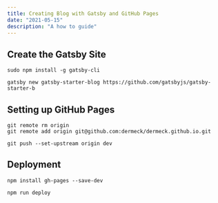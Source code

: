 ```yaml
---
title: Creating Blog with Gatsby and GitHub Pages
date: "2021-05-15"
description: "A how to guide"
---
```


## Create the Gatsby Site

```
sudo npm install -g gatsby-cli
```

```
gatsby new gatsby-starter-blog https://github.com/gatsbyjs/gatsby-starter-b
```


## Setting up GitHub Pages


```
git remote rm origin
git remote add origin git@github.com:dermeck/dermeck.github.io.git
```

```
git push --set-upstream origin dev
```

## Deployment

```
npm install gh-pages --save-dev
```



```
npm run deploy
```

